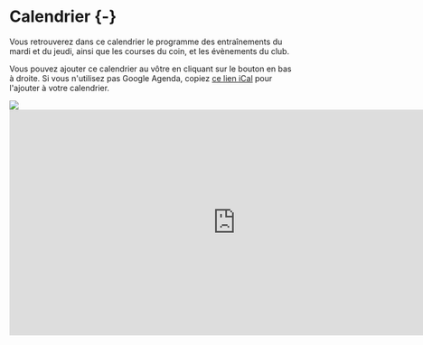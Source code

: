 

# Calendrier {-}

Vous retrouverez dans ce calendrier le programme des entraînements du mardi et du jeudi, ainsi que les courses du coin, et les évènements du club.

Vous pouvez ajouter ce calendrier au vôtre en cliquant sur le bouton en bas à droite.
Si vous n'utilisez pas Google Agenda, copiez [ce lien iCal](https://calendar.google.com/calendar/ical/6c500f8477e391525c62ee82fe0416a3caa043fd8c17eb20da1beebb48f21dbe%40group.calendar.google.com/public/basic.ics) pour l'ajouter à votre calendrier.

<!-- http://stackoverflow.com/questions/11122249/scale-iframe-css-width-100-like-an-image -->
<div class="h_iframe">
<!-- a transparent image is preferable -->
<img class="ratio" src="http://placehold.it/16x12"/>
<iframe src="https://calendar.google.com/calendar/embed?src=6c500f8477e391525c62ee82fe0416a3caa043fd8c17eb20da1beebb48f21dbe%40group.calendar.google.com&ctz=Europe%2FParis" style="border: 0" width="800" height="400" frameborder="0" scrolling="no"></iframe>
</div>
